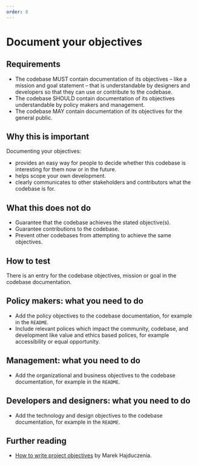 ```yaml
---
order: 8
---
```


# Document your objectives

## Requirements

* The codebase MUST contain documentation of its objectives – like a mission and goal statement – that is understandable by designers and developers so that they can use or contribute to the codebase.
* The codebase SHOULD contain documentation of its objectives understandable by policy makers and management.
* The codebase MAY contain documentation of its objectives for the general public.

## Why this is important

Documenting your objectives:

* provides an easy way for people to decide whether this codebase is interesting for them now or in the future.
* helps scope your own development.
* clearly communicates to other stakeholders and contributors what the codebase is for.

## What this does not do

* Guarantee that the codebase achieves the stated objective(s).
* Guarantee contributions to the codebase.
* Prevent other codebases from attempting to achieve the same objectives.

## How to test

There is an entry for the codebase objectives, mission or goal in the codebase documentation.

## Policy makers: what you need to do

* Add the policy objectives to the codebase documentation, for example in the `README`.
* Include relevant polices which impact the community, codebase, and development like value and ethics based polices, for example accessibility or equal opportunity.

## Management: what you need to do

* Add the organizational and business objectives to the codebase documentation, for example in the `README`.

## Developers and designers: what you need to do

* Add the technology and design objectives to the codebase documentation, for example in the `README`.

## Further reading

* [How to write project objectives](http://grouper.ieee.org/groups/802/3/RTPGE/public/may12/hajduczenia_01_0512.pdf) by Marek Hajduczenia.

